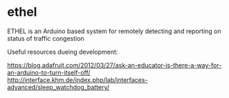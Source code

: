 # ethel
ETHEL is an Arduino based system for remotely detecting and reporting on status of traffic congestion

Useful resources dueing development:

https://blog.adafruit.com/2012/03/27/ask-an-educator-is-there-a-way-for-an-arduino-to-turn-itself-off/
http://interface.khm.de/index.php/lab/interfaces-advanced/sleep_watchdog_battery/
